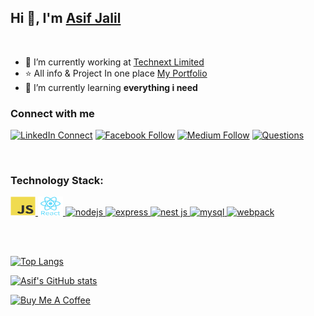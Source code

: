 ## Hi 👋, I'm [Asif Jalil](https://asifjalil.netlify.app/)

<br/>

- 🔭 I’m currently working at [Technext Limited](https://technext.it/)
- ⭐ All info & Project In one place [My Portfolio](https://asifjalil.netlify.app/)
- 🌱 I’m currently learning **everything i need**

### Connect with me

[![LinkedIn Connect](https://img.shields.io/badge/%20-Connect-black?color=14171A&labelColor=212121&logo=linkedin&logoColor=ffffff)](https://linkedin.com/in/asifjalil0) [![Facebook Follow](https://img.shields.io/badge/%20-Follow-black?color=14171A&labelColor=1976d2&logo=facebook&logoColor=ffffff)](https://fb.com/asif.jalil55) [![Medium Follow](https://img.shields.io/badge/%20-Follow-black?color=14171A&labelColor=1976d2&logo=medium&logoColor=ffffff)](https://medium.com/@asifjalil) [![Questions](https://img.shields.io/badge/%20-Questions-black?color=14171A&labelColor=fff&logo=stackoverflow&logoColor=0c0d0e26)](https://stackoverflow.com/users/15974978/asif-jalil)

<br/>

### Technology Stack:

[<img src="https://raw.githubusercontent.com/devicons/devicon/master/icons/javascript/javascript-original.svg" alt="javascript" width="40" height="30"/> ](https://developer.mozilla.org/en-US/docs/Web/JavaScript) [<img src="https://raw.githubusercontent.com/devicons/devicon/master/icons/react/react-original-wordmark.svg" alt="react" width="40" height="30"/> ](https://reactjs.org) [<img src="https://www.vectorlogo.zone/logos/nodejs/nodejs-icon.svg" alt="nodejs" width="40" height="30"/> ](https://nodejs.org) [<img src="https://www.vectorlogo.zone/logos/expressjs/expressjs-icon.svg" alt="express" width="40" height="30"/> ](https://expressjs.com) [<img src="https://d33wubrfki0l68.cloudfront.net/e937e774cbbe23635999615ad5d7732decad182a/26072/logo-small.ede75a6b.svg" alt="nest js" width="40" height="30"/> ](https://expressjs.com) [<img src="https://labs.mysql.com/common/logos/mysql-logo.svg?v2" alt="mysql" width="40" height="30"/> ](https://www.mysql.com/) [<img src="https://asifjalil.netlify.app/static/media/webpack.4e74b03a.svg" alt="webpack" width="40" height="30"/>](https://webpack.js.org/)

<br/>
<br/>

[![Top Langs](https://github-readme-stats.vercel.app/api/top-langs/?username=asif-jalil&layout=compact)](https://github.com/aisf-jalil)

[![Asif's GitHub stats](https://github-readme-stats.vercel.app/api?username=asif-jalil&count_private=true&show_icons=true)](https://github.com/asif-jalil)

<a href="https://www.buymeacoffee.com/asifjalil" target="_blank"><img src="https://cdn.buymeacoffee.com/buttons/v2/default-yellow.png" alt="Buy Me A Coffee" style="height: 60px !important;width: 217px !important;" ></a>
